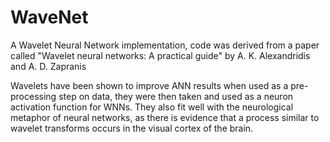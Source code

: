 # WaveNet
A Wavelet Neural Network implementation, code was derived from a paper called "Wavelet neural networks: A practical guide" by A. K. Alexandridis and A. D. Zapranis

Wavelets have been shown to improve ANN results when used as a pre-processing step on data, they were then taken and used as a neuron activation function for WNNs. They also fit well with the neurological metaphor of neural networks, as there is evidence that a process similar to wavelet transforms occurs in the visual cortex of the brain.
